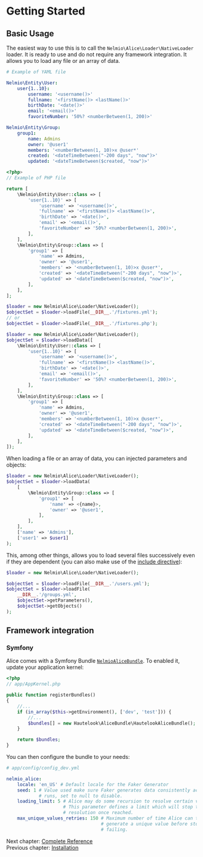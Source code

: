 # Getting Started


## Basic Usage

The easiest way to use this is to call the `Nelmio\Alice\Loader\NativeLoader`
loader. It is ready to use and do not require any framework integration. It
allows you to load any file or an array of data.

```yaml
# Example of YAML file

Nelmio\Entity\User:
    user{1..10}:
        username: '<username()>'
        fullname: '<firstName()> <lastName()>'
        birthDate: '<date()>'
        email: '<email()>'
        favoriteNumber: '50%? <numberBetween(1, 200)>'

Nelmio\Entity\Group:
    group1:
        name: Admins
        owner: '@user1'
        members: '<numberBetween(1, 10)>x @user*'
        created: '<dateTimeBetween("-200 days", "now")>'
        updated: '<dateTimeBetween($created, "now")>'
```

```php
<?php>
// Example of PHP file

return [
    \Nelmio\Entity\User::class => [
        'user{1..10}' => [
            'username' => '<username()>',
            'fullname' => '<firstName()> <lastName()>',
            'birthDate' => '<date()>',
            'email' => '<email()>',
            'favoriteNumber' => '50%? <numberBetween(1, 200)>',
        ],
    ],
    \Nelmio\Entity\Group::class => [
        'group1' => [
            'name' => Admins,
            'owner' => '@user1',
            'members' => '<numberBetween(1, 10)>x @user*',
            'created' => '<dateTimeBetween("-200 days", "now")>',
            'updated' => '<dateTimeBetween($created, "now")>',
        ],
    ],
];
```

```php
$loader = new Nelmio\Alice\Loader\NativeLoader();
$objectSet = $loader->loadFile(__DIR__.'/fixtures.yml');
// or
$objectSet = $loader->loadFile(__DIR__.'/fixtures.php');
```

```php
$loader = new Nelmio\Alice\Loader\NativeLoader();
$objectSet = $loader->loadData([
    \Nelmio\Entity\User::class => [
        'user{1..10}' => [
            'username' => '<username()>',
            'fullname' => '<firstName()> <lastName()>',
            'birthDate' => '<date()>',
            'email' => '<email()>',
            'favoriteNumber' => '50%? <numberBetween(1, 200)>',
        ],
    ],
    \Nelmio\Entity\Group::class => [
        'group1' => [
            'name' => Admins,
            'owner' => '@user1',
            'members' => '<numberBetween(1, 10)>x @user*',
            'created' => '<dateTimeBetween("-200 days", "now")>',
            'updated' => '<dateTimeBetween($created, "now")>',
        ],
    ],
]);
```

When loading a file or an array of data, you can injected parameters and objects:

```php
$loader = new Nelmio\Alice\Loader\NativeLoader();
$objectSet = $loader->loadData(
    [
        \Nelmio\Entity\Group::class => [
            'group1' => [
                'name' => <{name}>,
                'owner' => '@user1',
            ],
        ],
    ],
    ['name' => 'Admins'],
    ['user1' => $user1]
);
```

This, among other things, allows you to load several files successively even if
they are dependent (you can also make use of the
[include directive](fixtures-refactoring.md#including-files)):

```php
$loader = new Nelmio\Alice\Loader\NativeLoader();

$objectSet = $loader->loadFile(__DIR__.'/users.yml');
$objectSet = $loader->loadFile(
    __DIR__.'/groups.yml',
    $objectSet->getParameters(),
    $objectSet->getObjects()
);
```

## Framework integration

### Symfony

Alice comes with a Symfony Bundle
[`NelmioAliceBundle`](src/Bridge/Symfony/NelmioAliceBundle.php). To enabled it,
update your application kernel:

```php
<?php
// app/AppKernel.php

public function registerBundles()
{
    //...
    if (in_array($this->getEnvironment(), ['dev', 'test'])) {
        //...
        $bundles[] = new Hautelook\AliceBundle\HautelookAliceBundle();
    }

    return $bundles;
}
```

You can then configure the bundle to your needs:

```yaml
# app/config/config_dev.yml

nelmio_alice:
    locale: 'en_US' # Default locale for the Faker Generator
    seed: 1 # Value used make sure Faker generates data consistently across
            # runs, set to null to disable.
    loading_limit: 5 # Alice may do some recursion to resolve certain values.
                     # This parameter defines a limit which will stop the
                     # resolution once reached.
    max_unique_values_retries: 150 # Maximum number of time Alice can try to
                                   # generate a unique value before stopping and
                                   # failing.
```

Next chapter: [Complete Reference](complete-reference.md)<br />
Previous chapter: [Installation](../README.md#installation)

